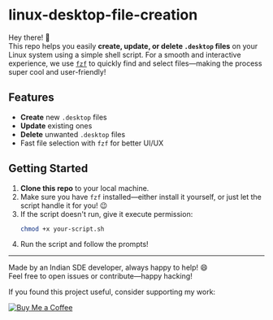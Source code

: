 # linux-desktop-file-creation

Hey there! 👋  
This repo helps you easily **create, update, or delete `.desktop` files** on your Linux system using a simple shell script. For a smooth and interactive experience, we use [`fzf`](https://github.com/junegunn/fzf) to quickly find and select files—making the process super cool and user-friendly!

## Features

- **Create** new `.desktop` files
- **Update** existing ones
- **Delete** unwanted `.desktop` files
- Fast file selection with `fzf` for better UI/UX

## Getting Started
1. **Clone this repo** to your local machine.
2. Make sure you have `fzf` installed—either install it yourself, or just let the script handle it for you! 😉
3. If the script doesn't run, give it execute permission:
    ```sh
    chmod +x your-script.sh
    ```
4. Run the script and follow the prompts!

---

Made by an Indian SDE developer, always happy to help! 😄  
Feel free to open issues or contribute—happy hacking!

If you found this project useful, consider supporting my work:

<a href="https://www.buymeacoffee.com/Barmanji88"><img src="https://img.buymeacoffee.com/button-api/?text=Runs on bugs and vibes.&emoji=🧠&slug=Barmanji88&button_colour=5F7FFF&font_colour=ffffff&font_family=Poppins&outline_colour=000000&coffee_colour=FFDD00" alt="Buy Me a Coffee" /></a>
